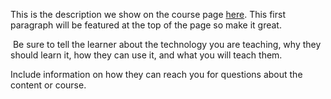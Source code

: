 This is the description we show on the course page [here](https://lab.github.com/Anne-Seoyoung/anne-shirley). This first paragraph will be featured at the top of the page so make it great.
​

​
Be sure to tell the learner about the technology you are teaching, why they should learn it, how they can use it, and what you will teach them.
​


Include information on how they can reach you for questions about the content or course. 